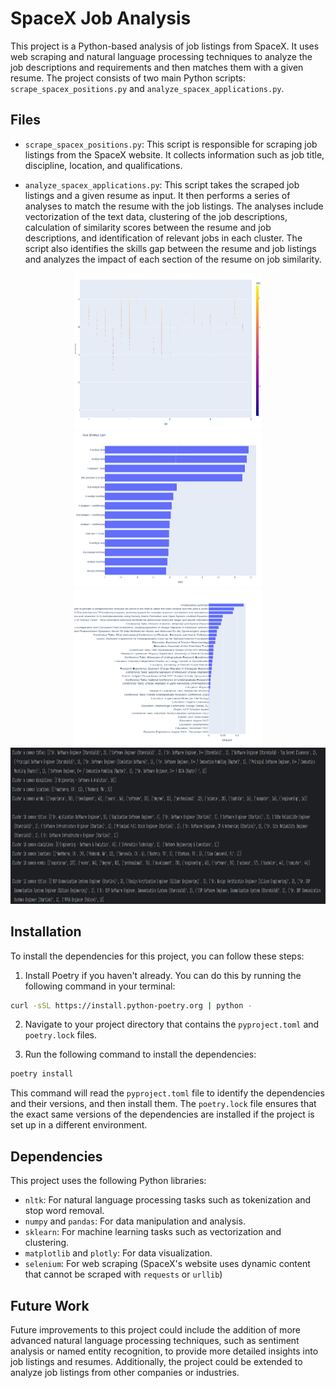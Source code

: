 # SpaceX Job Analysis

This project is a Python-based analysis of job listings from SpaceX. It uses web scraping and natural language
processing techniques to analyze the job descriptions and requirements and then matches them with a given resume. The
project consists of two main Python scripts: `scrape_spacex_positions.py` and `analyze_spacex_applications.py`.

## Files

- `scrape_spacex_positions.py`: This script is responsible for scraping job listings from the SpaceX website. It
  collects information such as job title, discipline, location, and qualifications.

- `analyze_spacex_applications.py`: This script takes the scraped job listings and a given resume as input. It then
  performs a series of analyses to match the resume with the job listings. The analyses include vectorization of the
  text data, clustering of the job descriptions, calculation of similarity scores between the resume and job
  descriptions, and identification of relevant jobs in each cluster. The script also identifies the skills gap between
  the resume and job listings and analyzes the impact of each section of the resume on job similarity.

<p align="center">
    <img src="https://github.com/Bucanero06/SpaceX_Job_Analysis/blob/master/static/Screenshot%20from%202023-12-08%2015-50-30.png" width="300" height="250"/>
    <img src="https://github.com/Bucanero06/SpaceX_Job_Analysis/blob/master/static/Screenshot%20from%202023-12-08%2015-50-38.png" width="300" height="250"/>
    <img src="https://github.com/Bucanero06/SpaceX_Job_Analysis/blob/master/static/Screenshot%20from%202023-12-08%2015-51-00.png" width="300" height="250"/>
    <img src="https://github.com/Bucanero06/SpaceX_Job_Analysis/blob/master/static/Screenshot%20from%202023-12-08%2015-59-14.png" width="900" height="250"/>
</p>
  
  
  ## Installation

To install the dependencies for this project, you can follow these steps:

1. Install Poetry if you haven't already. You can do this by running the following command in your terminal:

```bash
curl -sSL https://install.python-poetry.org | python -
```

2. Navigate to your project directory that contains the `pyproject.toml` and `poetry.lock` files.

3. Run the following command to install the dependencies:

```bash
poetry install
```

This command will read the `pyproject.toml` file to identify the dependencies and their versions, and then install them. The `poetry.lock` file ensures that the exact same versions of the dependencies are installed if the project is set up in a different environment.

## Dependencies

This project uses the following Python libraries:

- `nltk`: For natural language processing tasks such as tokenization and stop word removal.
- `numpy` and `pandas`: For data manipulation and analysis.
- `sklearn`: For machine learning tasks such as vectorization and clustering.
- `matplotlib` and `plotly`: For data visualization.
- `selenium`: For web scraping (SpaceX's website uses dynamic content that cannot be scraped with `requests`
  or `urllib`)

## Future Work

Future improvements to this project could include the addition of more advanced natural language processing techniques,
such as sentiment analysis or named entity recognition, to provide more detailed insights into job listings and
resumes. Additionally, the project could be extended to analyze job listings from other companies or industries.
